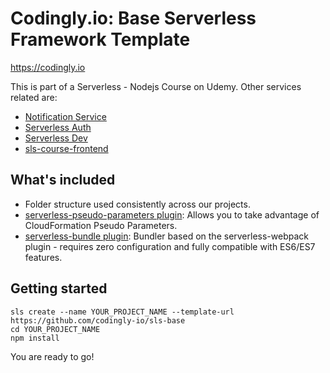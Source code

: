 # Codingly.io: Base Serverless Framework Template

https://codingly.io


This is part of a Serverless - Nodejs Course on Udemy. 
Other services related are:
- [Notification Service](https://github.com/vtapia5070/notification-service)
- [Serverless Auth](https://github.com/vtapia5070/serverless-auth)
- [Serverless Dev](https://github.com/vtapia5070/ServerlessDev)
- [sls-course-frontend](https://github.com/vtapia5070/sls-course-frontend)



## What's included
* Folder structure used consistently across our projects.
* [serverless-pseudo-parameters plugin](https://www.npmjs.com/package/serverless-pseudo-parameters): Allows you to take advantage of CloudFormation Pseudo Parameters.
* [serverless-bundle plugin](https://www.npmjs.com/package/serverless-pseudo-parameters): Bundler based on the serverless-webpack plugin - requires zero configuration and fully compatible with ES6/ES7 features.

## Getting started
```
sls create --name YOUR_PROJECT_NAME --template-url https://github.com/codingly-io/sls-base
cd YOUR_PROJECT_NAME
npm install
```

You are ready to go!
